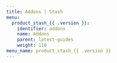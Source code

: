 ```yaml
---
title: Addons | Stash
menu:
  product_stash_{{ .version }}:
    identifier: addons
    name: Addons
    parent: latest-guides
    weight: 110
menu_name: product_stash_{{ .version }}
---
```

